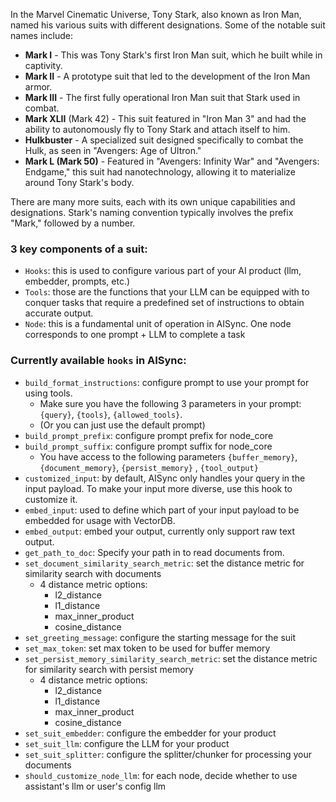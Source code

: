 In the Marvel Cinematic Universe, Tony Stark, also known as Iron Man, named his various suits with different designations. Some of the notable suit names include:

- **Mark I** - This was Tony Stark's first Iron Man suit, which he built while in captivity.
- **Mark II** - A prototype suit that led to the development of the Iron Man armor.
- **Mark III** - The first fully operational Iron Man suit that Stark used in combat.
- **Mark XLII** (Mark 42) - This suit featured in "Iron Man 3" and had the ability to autonomously fly to Tony Stark and attach itself to him.
- **Hulkbuster** - A specialized suit designed specifically to combat the Hulk, as seen in "Avengers: Age of Ultron."
- **Mark L (Mark 50)** - Featured in "Avengers: Infinity War" and "Avengers: Endgame," this suit had nanotechnology, allowing it to materialize around Tony Stark's body.

There are many more suits, each with its own unique capabilities and designations. Stark's naming convention typically involves the prefix "Mark," followed by a number.

### 3 key components of a suit:
- `Hooks`: this is used to configure various part of your AI product (llm, embedder, prompts, etc.)
- `Tools`: those are the functions that your LLM can be equipped with to conquer tasks that require a predefined set of instructions to obtain accurate output.
- `Node`: this is a fundamental unit of operation in AISync. One node corresponds to one prompt + LLM to complete a task

### Currently available `hooks` in AISync:
- `build_format_instructions`: configure prompt to use your prompt for using tools.
  - Make sure you have the following 3 parameters in your prompt: `{query}`, `{tools}`, `{allowed_tools}`.
  -  (Or you can just use the default prompt)
- `build_prompt_prefix`: configure prompt prefix for node_core
- `build_prompt_suffix`: configure prompt suffix for node_core 
  - You have access to the following parameters `{buffer_memory}`, `{document_memory}`, `{persist_memory}` , `{tool_output}`
- `customized_input`: by default, AISync only handles your query in the input payload. To make your input more diverse, use this hook to customize it.
- `embed_input`: used to define which part of your input payload to be embedded for usage with VectorDB.
- `embed_output`: embed your output, currently only support raw text output.
- `get_path_to_doc`: Specify your path in to read documents from.
- `set_document_similarity_search_metric`: set the distance metric for similarity search with documents
  - 4 distance metric options:
    - l2_distance
    - l1_distance
    - max_inner_product
    - cosine_distance
- `set_greeting_message`: configure the starting message for the suit
- `set_max_token`: set max token to be used for buffer memory
- `set_persist_memory_similarity_search_metric`: set the distance metric for similarity search with persist memory
  - 4 distance metric options:
    - l2_distance
    - l1_distance
    - max_inner_product
    - cosine_distance
- `set_suit_embedder`: configure the embedder for your product
- `set_suit_llm`: configure the LLM for your product
- `set_suit_splitter`: configure the splitter/chunker for processing your documents
- `should_customize_node_llm`: for each node, decide whether to use assistant's llm or user's config llm
